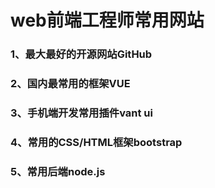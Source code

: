 # web前端工程师常用网站



### 1、最大最好的开源网站GitHub

[GitHub]: https://github.com/

### 2、国内最常用的框架VUE

[vue.js]: https://vuejs.org/
[vue cli]: https://cli.vuejs.org/

### 3、手机端开发常用插件vant ui

[vant ui]: https://youzan.github.io/vant/#/zh-CN/dialog

### 4、常用的CSS/HTML框架bootstrap

[bootstrap]: https://getbootstrap.com/

### 5、常用后端node.js

[node.js]: https://nodejs.org/

